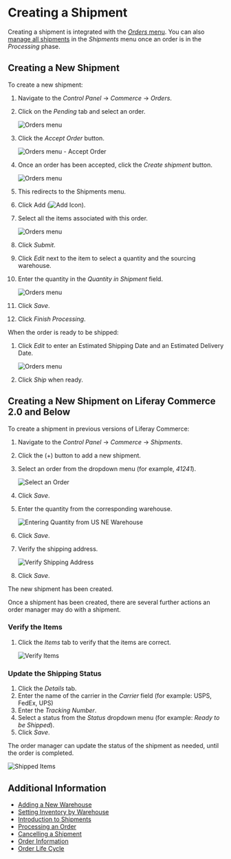 # Creating a Shipment

Creating a shipment is integrated with the [_Orders_ menu](../orders/processing-an-order.md). You can also [manage all shipments](./introduction-to-shipments.md) in the _Shipments_ menu once an order is in the _Processing_ phase.

## Creating a New Shipment

To create a new shipment:

1. Navigate to the _Control Panel_ &rarr; _Commerce_ &rarr; _Orders_.
1. Click on the _Pending_ tab and select an order.

    ![Orders menu](./creating-a-shipment/images/11.png)

1. Click the _Accept Order_ button.

    ![Orders menu - Accept Order](./creating-a-shipment/images/12.png)

1. Once an order has been accepted, click the _Create shipment_ button.

    ![Orders menu](./creating-a-shipment/images/10.png)

1. This redirects to the Shipments menu.

1. Click Add (![Add Icon](../../images/icon-add.png)).
1. Select all the items associated with this order.

    ![Orders menu](./creating-a-shipment/images/07.png)

1. Click _Submit_.
1. Click _Edit_ next to the item to select a quantity and the sourcing warehouse.
1. Enter the quantity in the _Quantity in Shipment_ field.

    ![Orders menu](./creating-a-shipment/images/08.png)

1. Click _Save_.
1. Click _Finish Processing_.

When the order is ready to be shipped:

1. Click _Edit_ to enter an Estimated Shipping Date and an Estimated Delivery Date.

    ![Orders menu](./creating-a-shipment/images/09.png)

1. Click _Ship_ when ready.

## Creating a New Shipment on Liferay Commerce 2.0 and Below

To create a shipment in previous versions of Liferay Commerce:

1. Navigate to the _Control Panel_ → _Commerce_ → _Shipments_.
1. Click the (+) button to add a new shipment.
1. Select an order from the dropdown menu (for example, _41241_).

    ![Select an Order](./creating-a-shipment/images/02.png)

1. Click _Save_.
1. Enter the quantity from the corresponding warehouse.

    ![Entering Quantity from US NE Warehouse](./creating-a-shipment/images/03.png)

1. Click _Save_.
1. Verify the shipping address.

    ![Verify Shipping Address](./creating-a-shipment/images/04.png)

1. Click _Save_.

The new shipment has been created.

Once a shipment has been created, there are several further actions an order manager may do with a shipment.

### Verify the Items

1. Click the _Items_ tab to verify that the items are correct.

    ![Verify Items](./creating-a-shipment/images/05.png)

### Update the Shipping Status

1. Click the _Details_ tab.
1. Enter the name of the carrier in the _Carrier_ field (for example: USPS, FedEx, UPS)
1. Enter the _Tracking Number_.
1. Select a status from the _Status_ dropdown menu (for example: _Ready to be Shipped_).
1. Click _Save_.

The order manager can update the status of the shipment as needed, until the order is completed.

![Shipped Items](./creating-a-shipment/images/06.png)

## Additional Information

* [Adding a New Warehouse](../../managing-a-catalog/managing-inventory/adding-a-new-warehouse.md)
* [Setting Inventory by Warehouse](../../managing-a-catalog/managing-inventory/setting-inventory-by-warehouse.md)
* [Introduction to Shipments](./introduction-to-shipments.md)
* [Processing an Order](../orders/processing-an-order.md)
* [Cancelling a Shipment](./cancelling-a-shipment.md)
* [Order Information](../orders/order-information.md)
* [Order Life Cycle](../orders/order-life-cycle.md)
